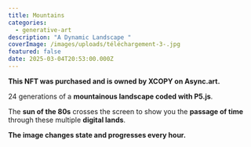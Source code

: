 ```yaml
---
title: Mountains
categories:
  - generative-art
description: "A Dynamic Landscape "
coverImage: /images/uploads/téléchargement-3-.jpg
featured: false
date: 2025-03-04T20:53:00.000Z
---
```

**This NFT was purchased and is owned by XCOPY on Async.art.**  

24 generations of a **mountainous landscape coded with P5.js**.  

The **sun of the 80s** crosses the screen to show you the **passage of time** through these multiple **digital lands**.  

**The image changes state and progresses every hour.**
